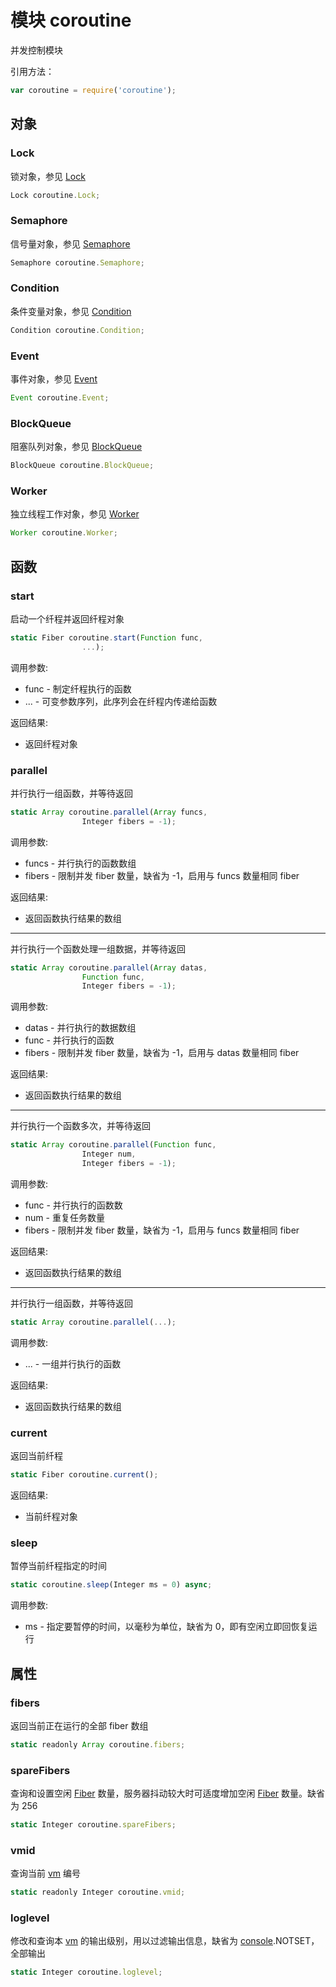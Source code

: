 # 模块 coroutine
并发控制模块

引用方法：
```JavaScript
var coroutine = require('coroutine');
```
## 对象
        
### Lock
锁对象，参见 [Lock](../../object/ifs/Lock.md)
```JavaScript
Lock coroutine.Lock;
```

### Semaphore
信号量对象，参见 [Semaphore](../../object/ifs/Semaphore.md)
```JavaScript
Semaphore coroutine.Semaphore;
```

### Condition
条件变量对象，参见 [Condition](../../object/ifs/Condition.md)
```JavaScript
Condition coroutine.Condition;
```

### Event
事件对象，参见 [Event](../../object/ifs/Event.md)
```JavaScript
Event coroutine.Event;
```

### BlockQueue
阻塞队列对象，参见 [BlockQueue](../../object/ifs/BlockQueue.md)
```JavaScript
BlockQueue coroutine.BlockQueue;
```

### Worker
独立线程工作对象，参见 [Worker](../../object/ifs/Worker.md)
```JavaScript
Worker coroutine.Worker;
```

## 函数
        
### start
启动一个纤程并返回纤程对象
```JavaScript
static Fiber coroutine.start(Function func,
                ...);
```

调用参数:
* func - 制定纤程执行的函数
* ... - 可变参数序列，此序列会在纤程内传递给函数

返回结果:
* 返回纤程对象

### parallel
并行执行一组函数，并等待返回
```JavaScript
static Array coroutine.parallel(Array funcs,
                Integer fibers = -1);
```

调用参数:
* funcs - 并行执行的函数数组
* fibers - 限制并发 fiber 数量，缺省为 -1，启用与 funcs 数量相同 fiber

返回结果:
* 返回函数执行结果的数组

--------------------------
并行执行一个函数处理一组数据，并等待返回
```JavaScript
static Array coroutine.parallel(Array datas,
                Function func,
                Integer fibers = -1);
```

调用参数:
* datas - 并行执行的数据数组
* func - 并行执行的函数
* fibers - 限制并发 fiber 数量，缺省为 -1，启用与 datas 数量相同 fiber

返回结果:
* 返回函数执行结果的数组

--------------------------
并行执行一个函数多次，并等待返回
```JavaScript
static Array coroutine.parallel(Function func,
                Integer num,
                Integer fibers = -1);
```

调用参数:
* func - 并行执行的函数数
* num - 重复任务数量
* fibers - 限制并发 fiber 数量，缺省为 -1，启用与 funcs 数量相同 fiber

返回结果:
* 返回函数执行结果的数组

--------------------------
并行执行一组函数，并等待返回
```JavaScript
static Array coroutine.parallel(...);
```

调用参数:
* ... - 一组并行执行的函数

返回结果:
* 返回函数执行结果的数组

### current
返回当前纤程
```JavaScript
static Fiber coroutine.current();
```

返回结果:
* 当前纤程对象

### sleep
暂停当前纤程指定的时间
```JavaScript
static coroutine.sleep(Integer ms = 0) async;
```

调用参数:
* ms - 指定要暂停的时间，以毫秒为单位，缺省为 0，即有空闲立即回恢复运行

## 属性
        
### fibers
返回当前正在运行的全部 fiber 数组
```JavaScript
static readonly Array coroutine.fibers;
```

### spareFibers
查询和设置空闲 [Fiber](../../object/ifs/Fiber.md) 数量，服务器抖动较大时可适度增加空闲 [Fiber](../../object/ifs/Fiber.md) 数量。缺省为 256
```JavaScript
static Integer coroutine.spareFibers;
```

### vmid
查询当前 [vm](vm.md) 编号
```JavaScript
static readonly Integer coroutine.vmid;
```

### loglevel
修改和查询本 [vm](vm.md) 的输出级别，用以过滤输出信息，缺省为 [console](console.md).NOTSET，全部输出
```JavaScript
static Integer coroutine.loglevel;
```

